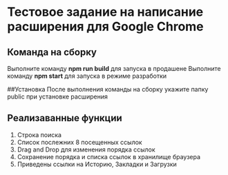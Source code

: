 # Тестовое задание на написание расширения для Google Chrome

## Команда на сборку
Выполните команду **npm run build** для запуска в продашене
Выполните команду **npm start** для запуска в режиме разработки

##Установка
После выполнения команды на сборку укажите папку public при установке расширения

## Реализаванные функции
1. Строка поиска
2. Список послежних 8 посещенных ссылок
3. Drag and Drop для изменения порядка ссылок
4. Сохранение порядка и списка ссылок в хранилище браузера
5. Приведены ссылки на Историю, Закладки и Загрузки 
